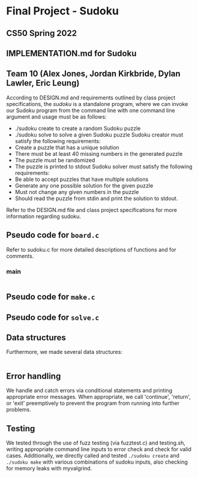 # Final Project - Sudoku
## CS50 Spring 2022

## IMPLEMENTATION.md for Sudoku
## Team 10 (Alex Jones, Jordan Kirkbride, Dylan Lawler, Eric Leung)

According to DESIGN.md and requirements outlined by class project specifications, the *sudoku* is a standalone program, where we can invoke our Sudoku program from the command line with one command line argument and usage must be as follows:
- ./sudoku create to create a random Sudoku puzzle
- ./sudoku solve to solve a given Sudoku puzzle
Sudoku creator must satisfy the following requirements:
- Create a puzzle that has a unique solution
- There must be at least 40 missing numbers in the generated puzzle
- The puzzle must be randomized
- The puzzle is printed to stdout
Sudoku solver must satisfy the following requirements:
- Be able to accept puzzles that have multiple solutions
- Generate any one possible solution for the given puzzle
- Must not change any given numbers in the puzzle
- Should read the puzzle from stdin and print the solution to stdout.

Refer to the DESIGN.md file and class project specifications for more information regarding sudoku.

## Pseudo code for `board.c`
Refer to sudoku.c for more detailed descriptions of functions and for comments.

### main
```
```

## Pseudo code for `make.c`

## Pseudo code for `solve.c`

## Data structures

Furthermore, we made several data structures:
```
```

## Error handling
We handle and catch errors via conditional statements and printing appropriate error messages.
When appropriate, we call 'continue', 'return', or 'exit' preemptively to prevent the program from running into further problems.

## Testing
We tested through the use of fuzz testing (via fuzztest.c) and testing.sh, writing appropriate command line inputs to error check and check for valid cases.
Additionally, we directly called and tested `./sudoku create` and `./sudoku make` with various combinations of sudoku inputs, also checking for memory leaks with myvalgrind.